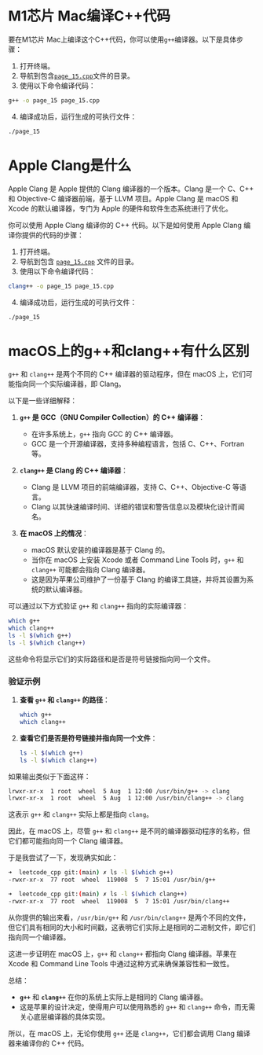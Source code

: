 
# M1芯片 Mac编译C++代码

要在M1芯片 Mac上编译这个C++代码，你可以使用`g++`编译器。以下是具体步骤：

1. 打开终端。
2. 导航到包含[`page_15.cpp`](./page_15.cpp)文件的目录。
3. 使用以下命令编译代码：

```sh
g++ -o page_15 page_15.cpp
```

4. 编译成功后，运行生成的可执行文件：

```sh
./page_15
```


# Apple Clang是什么
Apple Clang 是 Apple 提供的 Clang 编译器的一个版本。Clang 是一个 C、C++ 和 Objective-C 编译器前端，基于 LLVM 项目。Apple Clang 是 macOS 和 Xcode 的默认编译器，专门为 Apple 的硬件和软件生态系统进行了优化。

你可以使用 Apple Clang 编译你的 C++ 代码。以下是如何使用 Apple Clang 编译你提供的代码的步骤：

1. 打开终端。
2. 导航到包含 [`page_15.cpp`](./page_15.cpp") 文件的目录。
3. 使用以下命令编译代码：

```sh
clang++ -o page_15 page_15.cpp
```

4. 编译成功后，运行生成的可执行文件：

```sh
./page_15
```

# macOS上的g++和clang++有什么区别
`g++` 和 `clang++` 是两个不同的 C++ 编译器的驱动程序，但在 macOS 上，它们可能指向同一个实际编译器，即 Clang。

以下是一些详细解释：

1. **`g++` 是 GCC（GNU Compiler Collection）的 C++ 编译器**：
   - 在许多系统上，`g++` 指向 GCC 的 C++ 编译器。
   - GCC 是一个开源编译器，支持多种编程语言，包括 C、C++、Fortran 等。

2. **`clang++` 是 Clang 的 C++ 编译器**：
   - Clang 是 LLVM 项目的前端编译器，支持 C、C++、Objective-C 等语言。
   - Clang 以其快速编译时间、详细的错误和警告信息以及模块化设计而闻名。

3. **在 macOS 上的情况**：
   - macOS 默认安装的编译器是基于 Clang 的。
   - 当你在 macOS 上安装 Xcode 或者 Command Line Tools 时，`g++` 和 `clang++` 可能都会指向 Clang 编译器。
   - 这是因为苹果公司维护了一份基于 Clang 的编译工具链，并将其设置为系统的默认编译器。

可以通过以下方式验证 `g++` 和 `clang++` 指向的实际编译器：

```bash
which g++
which clang++
ls -l $(which g++)
ls -l $(which clang++)
```

这些命令将显示它们的实际路径和是否是符号链接指向同一个文件。

### 验证示例

1. **查看 `g++` 和 `clang++` 的路径**：
   ```bash
   which g++
   which clang++
   ```

2. **查看它们是否是符号链接并指向同一个文件**：
   ```bash
   ls -l $(which g++)
   ls -l $(which clang++)
   ```

如果输出类似于下面这样：

```bash
lrwxr-xr-x  1 root  wheel  5 Aug  1 12:00 /usr/bin/g++ -> clang
lrwxr-xr-x  1 root  wheel  5 Aug  1 12:00 /usr/bin/clang++ -> clang
```

这表示 `g++` 和 `clang++` 实际上都是指向 `clang`。

因此，在 macOS 上，尽管 `g++` 和 `clang++` 是不同的编译器驱动程序的名称，但它们都可能指向同一个 Clang 编译器。

于是我尝试了一下，发现确实如此：

```bash
➜  leetcode_cpp git:(main) ✗ ls -l $(which g++)
-rwxr-xr-x  77 root  wheel  119008  5  7 15:01 /usr/bin/g++

➜  leetcode_cpp git:(main) ✗ ls -l $(which clang++)
-rwxr-xr-x  77 root  wheel  119008  5  7 15:01 /usr/bin/clang++
```

从你提供的输出来看，`/usr/bin/g++` 和 `/usr/bin/clang++` 是两个不同的文件，但它们具有相同的大小和时间戳，这表明它们实际上是相同的二进制文件，即它们指向同一个编译器。

这进一步证明在 macOS 上，`g++` 和 `clang++` 都指向 Clang 编译器。苹果在 Xcode 和 Command Line Tools 中通过这种方式来确保兼容性和一致性。

总结：
- **`g++`** 和 **`clang++`** 在你的系统上实际上是相同的 Clang 编译器。
- 这是苹果的设计决定，使得用户可以使用熟悉的 `g++` 和 `clang++` 命令，而无需关心底层编译器的具体实现。

所以，在 macOS 上，无论你使用 `g++` 还是 `clang++`，它们都会调用 Clang 编译器来编译你的 C++ 代码。

